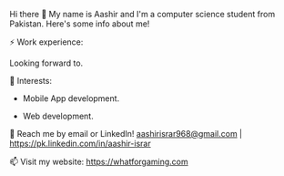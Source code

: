 Hi there 👋
My name is Aashir and I'm a computer science student from Pakistan. Here's some info about me!

⚡ Work experience:

Looking forward to.

🌱 Interests:

- Mobile App development.
+ Web development.

💬 Reach me by email or LinkedIn! aashirisrar968@gmail.com | https://pk.linkedin.com/in/aashir-israr

📫 Visit my website: https://whatforgaming.com


